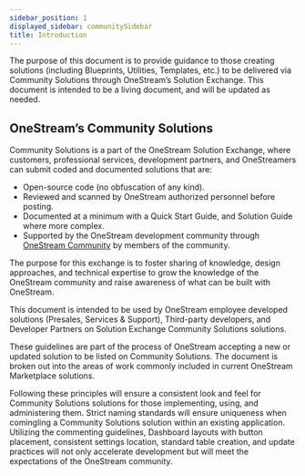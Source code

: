 ```yaml
---
sidebar_position: 1
displayed_sidebar: communitySidebar
title: Introduction
---
```


The purpose of this document is to provide guidance to those creating solutions (including Blueprints, Utilities, Templates, etc.) to be delivered via Community Solutions through OneStream’s Solution Exchange. This document is intended to be a living document, and will be updated as needed.

## OneStream’s Community Solutions

Community Solutions is a part of the OneStream Solution Exchange, where customers, professional services, development partners, and OneStreamers can submit coded and documented solutions that are:

- Open-source code (no obfuscation of any kind).
- Reviewed and scanned by OneStream authorized personnel before posting.
- Documented at a minimum with a Quick Start Guide, and Solution Guide where more complex.
- Supported by the OneStream development community through [OneStream Community](https://community.onestreamsoftware.com/) by members of the community.

The purpose for this exchange is to foster sharing of knowledge, design approaches, and technical expertise to grow the knowledge of the OneStream community and raise awareness of what can be built with OneStream.

This document is intended to be used by OneStream employee developed solutions (Presales, Services & Support), Third-party developers, and Developer Partners on Solution Exchange Community Solutions solutions.

These guidelines are part of the process of OneStream accepting a new or updated solution to be listed on Community Solutions. The document is broken out into the areas of work commonly included in current OneStream Marketplace solutions.

Following these principles will ensure a consistent look and feel for Community Solutions solutions for those implementing, using, and administering them. Strict naming standards will ensure uniqueness when comingling a Community Solutions solution within an existing application. Utilizing the commenting guidelines, Dashboard layouts with button placement, consistent settings location, standard table creation, and update practices will not only accelerate development but will meet the expectations of the OneStream community.
